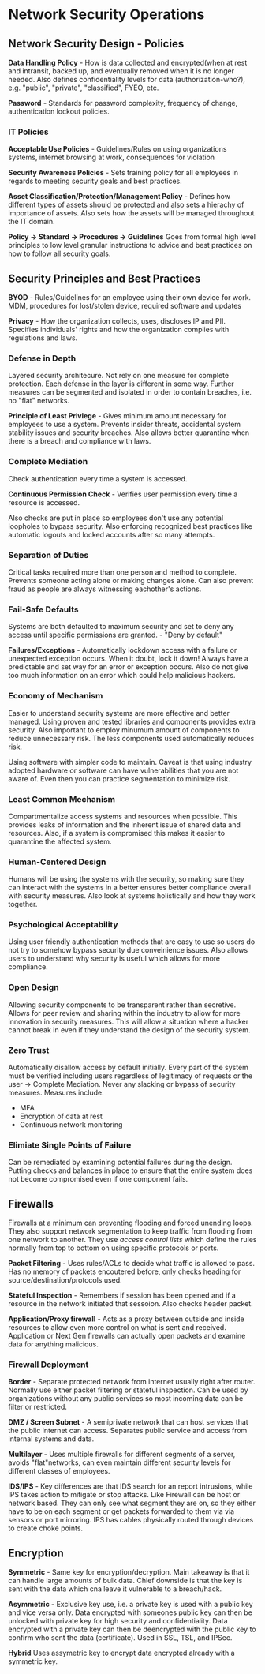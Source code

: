 # Network Security Operations  

## Network Security Design - Policies

**Data Handling Policy** - How is data collected and encrypted(when at rest and intransit, backed up, and eventually removed when it is no longer needed.  Also defines confidentiality levels for data (authorization-who?), e.g. "public", "private", "classified", FYEO, etc.  

**Password** - Standards for password complexity, frequency of change, authentication lockout policies.

### IT Policies  

**Acceptable Use Policies** - Guidelines/Rules on using organizations systems, internet browsing at work, consequences for violation  

**Security Awareness Policies** - Sets training policy for all employees in regards to meeting security goals and best practices.  

**Asset Classification/Protection/Management Policy** - Defines how different types of assets should be protected and also sets a hierachy of importance of assets. Also sets how the assets will be managed throughout the IT domain.    

**Policy -> Standard -> Procedures -> Guidelines** Goes from formal high level principles to low level granular instructions to advice and best practices on how to follow all security goals.  

## Security Principles and Best Practices  

**BYOD** - Rules/Guidelines for an employee using their own device for work.  MDM, procedures for lost/stolen device, required software and updates  

**Privacy** - How the organization collects, uses, discloses IP and PII.  Specifies individuals' rights and how the organization complies with regulations and laws.  

### Defense in Depth  

Layered security architecure.  Not rely on one measure for complete protection.  Each defense in the layer is different in some way.  Further measures can be segmented and isolated in order to contain breaches, i.e. no "flat" networks.  

**Principle of Least Privlege** - Gives minimum amount necessary for employees to use a system. Prevents insider threats, accidental system stability issues and security breaches.  Also allows better quarantine when there is a breach and compliance with laws.  
### Complete Mediation  

Check authentication every time a system is accessed.  

**Continuous Permission Check** - Verifies user permission every time a resource is accessed.  

Also checks are put in place so employees don't use any potential loopholes to bypass security.  Also enforcing recognized best practices like automatic logouts and locked accounts after so many attempts.

### Separation of Duties  

Critical tasks required more than one person and method to complete. Prevents someone acting alone or making changes alone.  Can also prevent fraud as people are always witnessing eachother's actions.  

### Fail-Safe Defaults  

Systems are both defaulted to maximum security and set to deny any access until specific permissions are granted.  - "Deny by default"

**Failures/Exceptions** - Automatically lockdown access with a failure or unexpected exception occurs. When it doubt, lock it down!  Always have a predictable and set way for an error or exception occurs.  Also do not give too much information on an error which could help malicious hackers.  

### Economy of Mechanism  

Easier to understand security systems are more effective and better managed.  Using proven and tested libraries and components provides extra security.  Also important to employ minumum amount of components to reduce unnecessary risk.  The less components used automatically reduces risk.  

Using software with simpler code to maintain.  Caveat is that using industry adopted hardware or software can have vulnerabilities that you are not aware of.  Even then you can practice segmentation to minimize risk.  

### Least Common Mechanism  

Compartmentalize access systems and resources when possible.  This provides leaks of information and the inherent issue of shared data and resources.  Also, if a system is compromised this makes it easier to quarantine the affected system.  

### Human-Centered Design  

Humans will be using the systems with the security, so making sure they can interact with the systems in a better ensures better compliance overall with security measures.  Also look at systems holistically and how they work together.  

### Psychological Acceptability  

Using user friendly authentication methods that are easy to use so users do not try to somehow bypass security due conveinience issues.  Also allows users to understand why security is useful which allows for more compliance.  

### Open Design  

Allowing security components to be transparent rather than secretive.  Allows for peer review and sharing within the industry to allow for more innovation in security measures.  This will allow a situation where a hacker cannot break in even if they understand the design of the security system.  

### Zero Trust  

Automatically disallow access by default initially. Every part of the system must be verified including users regardless of legitimacy of requests or the user -> Complete Mediation.  Never any slacking or bypass of security measures.  Measures include:  

- MFA
- Encryption of data at rest  
- Continuous network monitoring  

### Elimiate Single Points of Failure  

Can be remediated by examining potential failures during the design.  Putting checks and balances in place to ensure that the entire system does not become compromised even if one component fails.  

## Firewalls  

Firewalls at a minimum can preventing flooding and forced unending loops.  They also support network segmentation to keep traffic from flooding from one network to another.  They use *access control lists* which define the rules normally from top to bottom on using specific protocols or ports.  

**Packet Filtering** - Uses rules/ACLs to decide what traffic is allowed to pass. Has no memory of packets encoutered before, only checks heading for source/destination/protocols used.  

**Stateful Inspection** - Remembers if session has been opened and if a resource in the network initiated that sessoion. Also checks header packet.  

**Application/Proxy firewall** - Acts as a proxy between outside and inside resources to allow even more control on what is sent and received.  Application or Next Gen firewalls can actually open packets and examine data for anything malicious.  

### Firewall Deployment

**Border** - Separate protected network from internet usually right after router.  Normally use either packet filtering or stateful inspection.  Can be used by organizations without any public services so most incoming data can be filter or restricted.  

**DMZ / Screen Subnet** - A semiprivate network that can host services that the public internet can access. Separates public service and access from internal systems and data.  

**Multilayer** - Uses multiple firewalls for different segments of a server, avoids "flat"networks, can even maintain different security levels for different classes of employees.  

**IDS/IPS** - Key differences are that IDS search for an report intrusions, while IPS takes action to mitigate or stop attacks.  Like Firewall can be host or network based.  They can only see what segment they are on,  so they either have to be on each segment or get packets forwarded  to them via via sensors or port mirroring.  IPS has cables physically routed through devices to create choke points.  

## Encryption  

**Symmetric** - Same key for encryption/decryption. Main takeaway is that it can handle large amounts of bulk data. Chief downside is that the key is sent with the data which cna leave it vulnerable to a breach/hack.  

**Asymmetric** - Exclusive key use, i.e. a private key is used with a public key and vice versa only. Data encrypted with someones public key can then be unlocked with private key for high security and confidentiality.  Data encrypted with a private key can then be deencrypted with the public key to confirm who sent the data (certificate). Used in SSL, TSL, and IPSec.  

**Hybrid** Uses assymetric key to encrypt data encrypted already with a symmetric key.  


